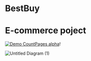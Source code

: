 # BestBuy

# E-commerce poject



[![Demo CountPages alpha](https://user-images.githubusercontent.com/43929507/113770124-71499380-972a-11eb-94a1-570ccda9a06f.gif)](https://www.youtube.com/watch?v=26fZ5nrvEhc)!


![Untitled Diagram (1)](https://user-images.githubusercontent.com/43929507/108079191-994c3d00-707f-11eb-8b83-4ef4cece699f.png)



